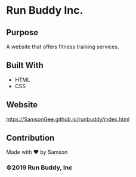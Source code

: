 # Run Buddy Inc.

## Purpose
A website that offers fitness training services. 

## Built With
* HTML
* CSS

## Website
https://SamsonGee.github.io/runbuddy/index.html

## Contribution
Made with ❤️ by Samson

### ©️2019 Run Buddy, Inc 
